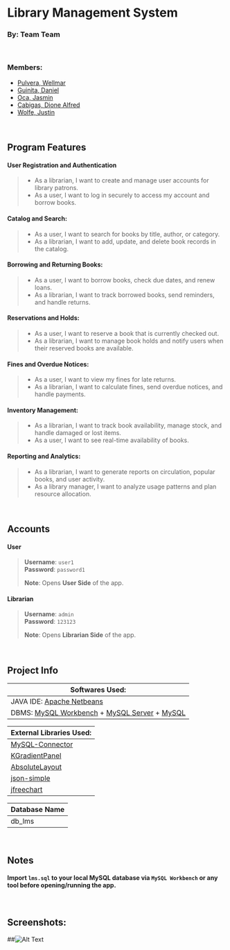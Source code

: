 <h1 align="left">Library Management System </h1>
<h3 align="left">By: <b>Team Team</b></h3>

<br>

<h3 align="left">Members:</h3>


 - [Pulvera, Wellmar](https://github.com/wellmarpulvera) <br>
 - [Guinita, Daniel](https://github.com/daniel=guinita) <br>
 - [Oca, Jasmin](https://github.com/jasminoca) <br>
 - [Cabigas, Dione Alfred](https://github.com/DioneCabigas) <br>
 - [Wolfe, Justin](https://github.com/???) <br>
 

<br>

## Program Features
#### User Registration and Authentication 	
 > - As a librarian, I want to create and manage user accounts for library patrons.
 > - As a user, I want to log in securely to access my account and borrow books.
#### Catalog and Search: 	
 > - As a user, I want to search for books by title, author, or category.
 > - As a librarian, I want to add, update, and delete book records in the catalog.
#### Borrowing and Returning Books: 	
 > - As a user, I want to borrow books, check due dates, and renew loans.
 > - As a librarian, I want to track borrowed books, send reminders, and handle returns.
#### Reservations and Holds: 	
 > - As a user, I want to reserve a book that is currently checked out.
 > - As a librarian, I want to manage book holds and notify users when their reserved books are available.
#### Fines and Overdue Notices: 	
 > - As a user, I want to view my fines for late returns.
 > - As a librarian, I want to calculate fines, send overdue notices, and handle payments.
#### Inventory Management: 	
 > - As a librarian, I want to track book availability, manage stock, and handle damaged or lost items.
 > - As a user, I want to see real-time availability of books.
#### Reporting and Analytics: 
 > - As a librarian, I want to generate reports on circulation, popular books, and user activity.
 > - As a library manager, I want to analyze usage patterns and plan resource allocation.

<br> 

## Accounts

#### User 
> **Username**: `user1` <br>
> **Password**: `password1`
>
> **Note**: Opens **User Side** of the app.

#### Librarian
> **Username**: `admin` <br>
> **Password**: `123123`
>
> **Note**: Opens **Librarian Side** of the app.

<br>

## Project Info

| Softwares Used: |
| ------ |
| JAVA IDE: [Apache Netbeans](https://netbeans.apache.org/front/main/) |
| DBMS: [MySQL Workbench](https://docs.oracle.com/javase/8/docs/technotes/guides/jdbc/) + [MySQL Server](https://dev.mysql.com/downloads/mysql/) + [MySQL](https://www.mysql.com/)

| External Libraries Used: |
| ------ |
| [MySQL-Connector](https://dev.mysql.com/downloads/connector/j/) |
| [KGradientPanel](https://github.com/k33ptoo/KGradientPanel) |
| [AbsoluteLayout](https://vaadin.com/docs/v8/framework/layout/layout-absolutelayout#:~:text=AbsoluteLayout%20allows%20placing%20components%20in%20arbitrary%20positions%20in,relative%20to%20an%20edge%20of%20the%20layout%20area.) |
| [json-simple](https://cliftonlabs.github.io/json-simple/) |
| [jfreechart](https://jfree.org/jfreechart/) |

| Database Name |
| ------ |
| db_lms |

<br>

## Notes
#### Import `lms.sql` to your local **MySQL** database via `MySQL Workbench` or any tool before opening/running the app.

<br>

## Screenshots:

##![Alt Text](https://i.imgur.com/a/5nxUlrb "Screenshots")
